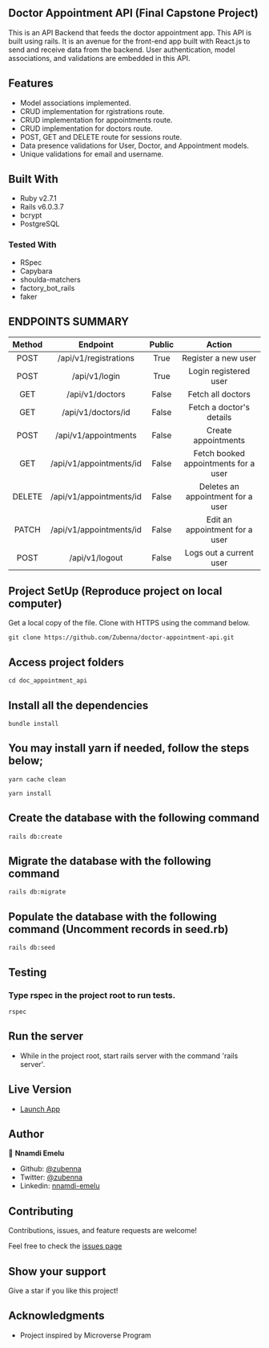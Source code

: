 ## Doctor Appointment API (Final Capstone Project)

This is an API Backend that feeds the doctor appointment app. This API is built using rails. It is an avenue for the front-end app built with React.js to send and receive data from the backend. User authentication, model associations, and validations are embedded in this API.

## Features 
- Model associations implemented.
- CRUD implementation for rgistrations route.
- CRUD implementation for appointments route.
- CRUD implementation for doctors route.
- POST, GET and DELETE route for sessions route. 
- Data presence validations for User, Doctor, and Appointment models.
- Unique validations for email and username.

## Built With
- Ruby v2.7.1
- Rails v6.0.3.7
- bcrypt
- PostgreSQL
### Tested With
- RSpec
- Capybara
- shoulda-matchers
- factory_bot_rails
- faker

## ENDPOINTS SUMMARY

| Method   |        Endpoint         | Public |       Action                       |
|:--------:|:-----------------------:|:------:|:----------------------------------:|
|  POST    | /api/v1/registrations   | True   |Register a new user                 |
|  POST    | /api/v1/login           | True   |Login registered user               |
|  GET     | /api/v1/doctors         | False  |Fetch all doctors                   | 
|  GET     | /api/v1/doctors/id      | False  |Fetch a doctor's details            |
|  POST    | /api/v1/appointments    | False  |Create appointments                 |
|  GET     | /api/v1/appointments/id | False  |Fetch booked appointments for a user|
|  DELETE  | /api/v1/appointments/id | False  |Deletes an appointment for a user   |
|  PATCH   | /api/v1/appointments/id | False  |Edit an appointment for a user      |
|  POST    | /api/v1/logout          | False  |Logs out a current user             |

## Project SetUp (Reproduce project on local computer)

Get a local copy of the file. Clone with HTTPS using the command below.

```
git clone https://github.com/Zubenna/doctor-appointment-api.git
```
## Access project folders 
```
cd doc_appointment_api
```
## Install all the dependencies
```
bundle install
```
## You may install yarn if needed, follow the steps below;

```
yarn cache clean

yarn install
```

## Create the database with the following command
```
rails db:create
```
## Migrate the database with the following command
```
rails db:migrate
```
## Populate the database with the following command (Uncomment records in seed.rb)
```
rails db:seed
```
## Testing

### Type rspec in the project root to run tests.
```
rspec
```

## Run the server
- While in the project root, start rails server with the command 'rails server'.

## Live Version
- [Launch App](https://stormy-badlands-31674.herokuapp.com/)

## Author

👤 **Nnamdi Emelu**
- Github: [@zubenna](https://github.com/zubenna)
- Twitter: [@zubenna](https://twitter.com/zubenna)
- Linkedin: [nnamdi-emelu](https://www.linkedin.com/in/nnamdi-emelu/)

##  Contributing
Contributions, issues, and feature requests are welcome!

Feel free to check the [issues page](https://github.com/Zubenna/doctor-appointment-api/issues)

## Show your support
Give a star if you like this project!

## Acknowledgments
- Project inspired by Microverse Program
